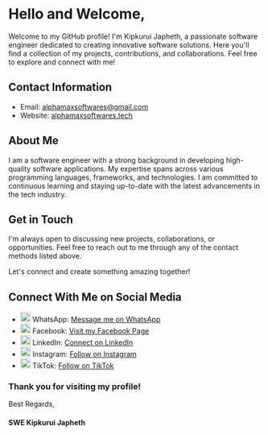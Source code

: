<h1>Hello and Welcome,</h1>
<p>Welcome to my GitHub profile! I'm Kipkurui Japheth, a passionate software engineer dedicated to creating innovative software solutions. Here you'll find a collection of my projects, contributions, and collaborations. Feel free to explore and connect with me!</p>

<h2>Contact Information</h2>
<ul>
    <li><span>Email: </span> <a href="mailto:alphamaxsoftwares@gmail.com">alphamaxsoftwares@gmail.com</a></li>
    <li><span>Website: </span> <a href="https://alphamaxsoftwares.tech/">alphamaxsoftwares.tech</a></li>
</ul>

<h2>About Me</h2>
<p>I am a software engineer with a strong background in developing high-quality software applications. My expertise spans across various programming languages, frameworks, and technologies. I am committed to continuous learning and staying up-to-date with the latest advancements in the tech industry.</p>

<h2>Get in Touch</h2>
<p>I'm always open to discussing new projects, collaborations, or opportunities. Feel free to reach out to me through any of the contact methods listed above.</p> 
<p>Let's connect and create something amazing together!</p>

<h2>Connect With Me on Social Media</h2>
<ul>
    <li>
        <img src="https://img.icons8.com/color/48/000000/whatsapp.png" alt="WhatsApp Icon" width="20px" height="20px">
        <span>WhatsApp: </span> 
        <a href="https://wa.me/message/NVO42HJZB34IM1">Message me on WhatsApp</a>
    </li>
    <li>
        <img src="https://img.icons8.com/color/48/000000/facebook.png" alt="Facebook Icon" width="20px" height="20px">
        <span>Facebook: </span> 
        <a href="https://www.facebook.com/alphamaxsoftwares/">Visit my Facebook Page</a>
    </li>
    <li>
        <img src="https://img.icons8.com/color/48/000000/linkedin.png" alt="LinkedIn Icon" width="20px" height="20px">
        <span>LinkedIn: </span> 
        <a href="https://www.linkedin.com/in/alphamax-software-international/">Connect on LinkedIn</a>
    </li>
    <li>
        <img src="https://img.icons8.com/color/48/000000/instagram-new--v1.png" alt="Instagram Icon" width="20px" height="20px">
        <span>Instagram: </span>
        <a href="https://instagram.com/alphamaxsoftwares">Follow on Instagram</a>
    </li>
    <li>
        <img src="https://img.icons8.com/color/48/000000/tiktok--v1.png" alt="TikTok Icon" width="20px" height="20px">
        <span>TikTok: </span>
        <a href="https://www.tiktok.com/@alphamaxsoftwares">Follow on TikTok</a>
    </li>
</ul>

<h3>Thank you for visiting my profile!</h3>

<p>Best Regards,</p>

<h4>SWE Kipkurui Japheth</h4>
